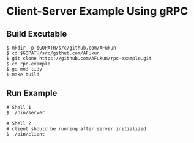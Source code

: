 # Client-Server Example Using gRPC

## Build Excutable

```shell
$ mkdir -p $GOPATH/src/github.com/AFukun
$ cd $GOPATH/src/github.com/AFukun
$ git clone https://github.com/AFukun/rpc-example.git
$ cd rpc-example
$ go mod tidy
$ make build
```

## Run Example

```shell
# Shell 1 
$ ./bin/server

# Shell 2
# client should be running after server initialized
$ ./bin/client
```

